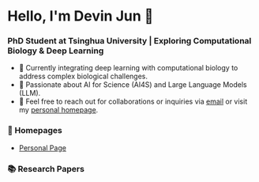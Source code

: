 # Hello, I'm Devin Jun 👋

### PhD Student at Tsinghua University | Exploring Computational Biology & Deep Learning

- 🌱 Currently integrating deep learning with computational biology to address complex biological challenges.
- 🔬 Passionate about AI for Science (AI4S) and Large Language Models (LLM).
- 📮 Feel free to reach out for collaborations or inquiries via [email](mailto:zhuj21@mails.tsinghua.edu.cn) or visit my [personal homepage](https://devin-jun.github.io/).

### 📎 Homepages  
- [Personal Page](https://devin-jun.github.io/)

### 📚 Research Papers
